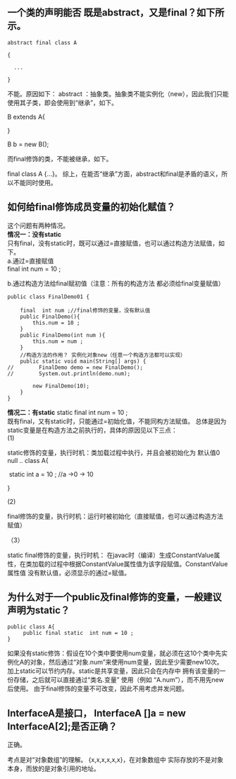 

## 一个类的声明能否 既是abstract，又是final？如下所示。
```
abstract final class A  

{

  ...

}
```
不能。原因如下：
abstract ：抽象类。抽象类不能实例化（new），因此我们只能使用其子类，即会使用到“继承”，如下。

B extends A{

}


B b = new B();

而final修饰的类，不能被继承，如下。

 final class A  {...}。
 综上，在能否“继承”方面，abstract和final是矛盾的语义，所以不能同时使用。



## 如何给final修饰成员变量的初始化赋值？
这个问题有两种情况。  
**情况一：没有static**  
只有final，没有static时，既可以通过=直接赋值，也可以通过构造方法赋值，如下。  
a.通过=直接赋值  
final  int num = 10 ;  

b.通过构造方法给final赋初值（注意：所有的构造方法 都必须给final变量赋值）  

```
public class FinalDemo01 {

    final  int num ;//final修饰的变量，没有默认值
    public FinalDemo(){
        this.num = 10 ;
    }
    public FinalDemo(int num ){
        this.num = num ;
    }
    //构造方法的作用？ 实例化对象new（任意一个构造方法都可以实现）
    public static void main(String[] args) {
//        FinalDemo demo = new FinalDemo();
//        System.out.println(demo.num);

        new FinalDemo(10);
    }
}
```



**情况二：有static**
static final  int num = 10 ;  
既有final，又有static时，只能通过=初始化值，不能同构方法赋值。 总体是因为static变量是在构造方法之前执行的，具体的原因见以下三点：  
(1)

static修饰的变量，执行时机：类加载过程中执行，并且会被初始化为 默认值0 null ..
class A{

​	static int a = 10 ; //a ->0 -> 10

}

(2)

final修饰的变量，执行时机：运行时被初始化（直接赋值，也可以通过构造方法赋值）

（3）

static final修饰的变量，执行时机： 在javac时（编译）生成ConstantValue属性，在类加载的过程中根据ConstantValue属性值为该字段赋值。ConstantValue属性值 没有默认值，必须显示的通过=赋值。  


## 为什么对于一个public及final修饰的变量，一般建议声明为static？

```
public class A{
 	 public final static  int num = 10 ;
}

```
如果没有static修饰：假设在10个类中要使用num变量，就必须在这10个类中先实例化A的对象，然后通过“对象.num”来使用num变量，因此至少需要new10次。  
加上static可以节约内存。static是共享变量，因此只会在内存中 拥有该变量的一份存储，之后就可以直接通过“类名.变量” 使用（例如 “A.num”），而不用先new后使用。
由于final修饰的变量不可改变，因此不用考虑并发问题。


## InterfaceA是接口， InterfaceA  []a = new InterfaceA[2];是否正确？

正确。  

考点是对“对象数组”的理解。 {x,x,x,x,x,x}，在对象数组中 实际存放的不是对象本身，而放的是对象引用的地址。  















